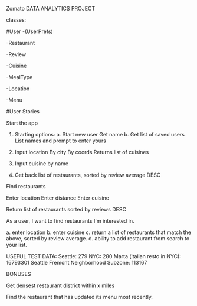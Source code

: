 Zomato
DATA ANALYTICS PROJECT

classes:

#User
-(UserPrefs)

-Restaurant

-Review

-Cuisine

-MealType

-Location

-Menu

#User Stories


Start the app

1. Starting options:
  a. Start new user
    Get name
  b. Get list of saved users
    List names and prompt to enter yours

2. Input location
      By city
      By coords
    Returns list of cuisines

3. Input cuisine by name

4. Get back list of restaurants, sorted by review average DESC


  Find restaurants

  Enter location
  Enter distance
  Enter cuisine

  Return list of restaurants sorted by reviews DESC



As a user, I want to find restaurants I'm interested in.

a. enter location
b. enter cuisine
c. return a list of restaurants that match the above, sorted by review average.
d. ability to add restaurant from search to your list.

USEFUL TEST DATA:
Seattle: 279
NYC: 280
Marta (italian resto in NYC): 16793301
Seattle Fremont Neighborhood Subzone: 113167

BONUSES

Get densest restaurant district within x miles

Find the restaurant that has updated its menu most recently.
